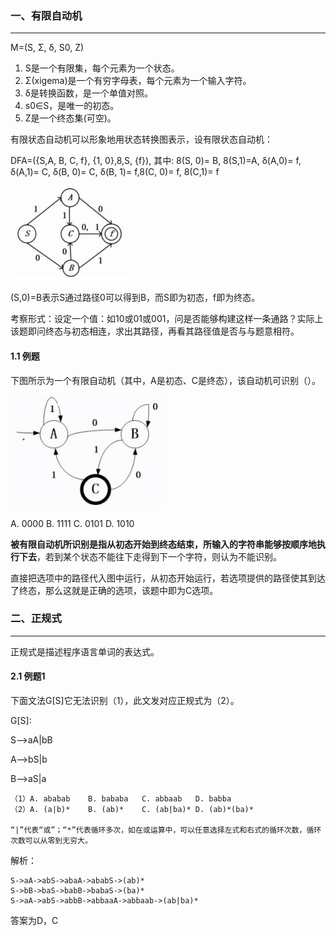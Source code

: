 ### 一、有限自动机

---

M=(S, Σ, δ, S0, Z)

1. S是一个有限集，每个元素为一个状态。
2. Σ(xigema)是一个有穷字母表，每个元素为一个输入字符。
3. δ是转换函数，是一个单值对照。
4. s0∈S，是唯一的初态。
5. Z是一个终态集(可空)。

有限状态自动机可以形象地用状态转换图表示，设有限状态自动机：

DFA=({S,A, B, C, f}, {1, 0},8,S, {f}),
其中:
8(S, 0)= B, 8(S,1)=A, δ(A,0)= f, δ(A,1)= C, δ(B, 0)= C, δ(B, 1)= f,8(C, 0)= f, 8(C,1)= f

<img src="img/image-20220916144402961.png" alt="image-20220916144402961" style="zoom:50%;" />

(S,0)=B表示S通过路径0可以得到B，而S即为初态，f即为终态。

考察形式：设定一个值：如10或01或001，问是否能够构建这样一条通路？实际上该题即问终态与初态相连，求出其路径，再看其路径值是否与与题意相符。

#### 1.1 例题

下图所示为一个有限自动机（其中，A是初态、C是终态），该自动机可识别（）。

<img src="img/image-20220916144959931.png" alt="image-20220916144959931" style="zoom:50%;" />

A. 0000			B. 1111			C. 0101			D. 1010

**被有限自动机所识别是指从初态开始到终态结束，所输入的字符串能够按顺序地执行下去**，若到某个状态不能往下走得到下一个字符，则认为不能识别。

直接把选项中的路径代入图中运行，从初态开始运行，若选项提供的路径使其到达了终态，那么这就是正确的选项，该题中即为C选项。



### 二、正规式

---

正规式是描述程序语言单词的表达式。

#### 2.1 例题1

下面文法G[S]它无法识别（1），此文发对应正规式为（2）。

G[S]:

S—>aA|bB

A—>bS|b

B—>aS|a

```
（1）A. ababab	B. bababa	C. abbaab	D. babba
（2）A. (a|b)*	B. (ab)*	C. (ab|ba)*	D. (ab)*(ba)*

“|”代表“或”；“*”代表循环多次，如在或运算中，可以任意选择左式和右式的循环次数，循环次数可以从零到无穷大。
```

解析：

```
S->aA->abS->abaA->ababS->(ab)*
S->bB->baS->babB->babaS->(ba)*
S->aA->abS->abbB->abbaaA->abbaab->(ab|ba)*
```

答案为D，C
